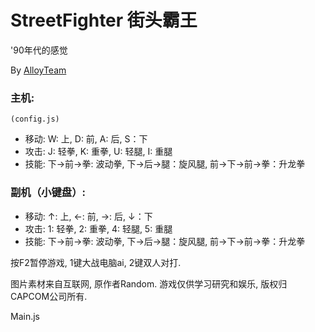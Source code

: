 StreetFighter 街头霸王
======================
'90年代的感觉

By [AlloyTeam](http://www.AlloyTeam.com/)

### 主机:
	(config.js)
   * 移动: W: 上, D: 前, A: 后, S：下 
   * 攻击: J: 轻拳, K: 重拳, U: 轻腿, I: 重腿
   * 技能: 下→前→拳: 波动拳, 下→后→腿：旋风腿, 前→下→前→拳：升龙拳
   
### 副机（小键盘）:
  
   * 移动: ↑: 上, ←: 前, →: 后, ↓：下 
   * 攻击: 1: 轻拳, 2: 重拳, 4: 轻腿, 5: 重腿
   * 技能: 下→前→拳: 波动拳, 下→后→腿：旋风腿, 前→下→前→拳：升龙拳
   
   

按F2暂停游戏, 1键大战电脑ai, 2键双人对打.



图片素材来自互联网, 原作者Random. 游戏仅供学习研究和娱乐, 版权归CAPCOM公司所有.
   
   
   
   
   
   
   
   
   
   
   
   
   
   
   
   
   
   
   
   
   
   Main.js
   
   
    